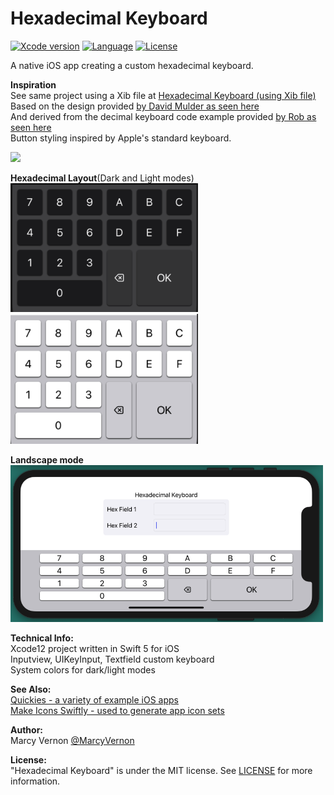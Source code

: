 # Hexadecimal Keyboard
[![Xcode version](https://img.shields.io/badge/xcode-12%20-brightgreen)](https://developer.apple.com/xcode/)
[![Language](https://img.shields.io/badge/swift-5.0-orange.svg)](https://developer.apple.com/swift)
[![License](https://img.shields.io/badge/license-MIT-blue.svg?style=flat)](http://mit-license.org)

A native iOS app creating a custom hexadecimal keyboard.

**Inspiration**\
See same project using a Xib file at [Hexadecimal Keyboard (using Xib file)](https://github.com/PepperoniJoe/HexadecimalKeyboard-Xib)\
Based on the design provided [by David Mulder as seen here](https://ux.stackexchange.com/a/58605/128044)\
And derived from the decimal keyboard code example provided [by Rob as seen here](https://stackoverflow.com/a/57275689/1816667)\
Button styling inspired by Apple's standard keyboard.

<img src="GitHub-Images/HexKeyboard.gif" width="300">

**Hexadecimal Layout**(Dark and Light modes)\
<img src="GitHub-Images/HexDarkMode.png" width="300">\
<img src="GitHub-Images/HexLightMode.png" width="300">

**Landscape mode**\
<img src="GitHub-Images/Landscape.png" width="500">

**Technical Info:** \
Xcode12  project written in Swift 5 for iOS\
Inputview, UIKeyInput, Textfield custom keyboard\
System colors for dark/light modes

**See Also:** \
[Quickies - a variety of example iOS apps](https://github.com/PepperoniJoe/Quickies)\
 [Make Icons Swiftly - used to generate app icon sets
 ](https://github.com/PepperoniJoe/Make-Icons-Swiftly)
 
**Author:** \
Marcy Vernon [@MarcyVernon](https://twitter.com/MarcyVernon)

**License:** \
"Hexadecimal Keyboard" is under the MIT license. See [LICENSE](/LICENSE) for more information.
